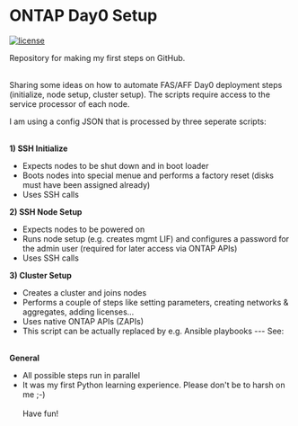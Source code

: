 ONTAP Day0 Setup
================

[![license](https://img.shields.io/github/license/netapp/trident.svg)](LICENSE)

Repository for making my first steps on GitHub.
<br/><br/>

Sharing some ideas on how to automate FAS/AFF Day0 deployment steps (initialize, node setup, cluster setup). The scripts require access to the service processor of each node.

I am using a config JSON that is processed by three seperate scripts:
<br/><br/>

**1) SSH Initialize**
- Expects nodes to be shut down and in boot loader
- Boots nodes into special menue and performs a factory reset (disks must have been assigned already)
- Uses SSH calls

**2) SSH Node Setup**
- Expects nodes to be powered on
- Runs node setup (e.g. creates mgmt LIF) and configures a password for the admin user (required for later access via ONTAP APIs)
- Uses SSH calls

**3) Cluster Setup**
- Creates a cluster and joins nodes
- Performs a couple of steps like setting parameters, creating networks & aggregates, adding licenses...
- Uses native ONTAP APIs (ZAPIs)
- This script can be actually replaced by e.g. Ansible playbooks
--- See:
<br/><br/>

**General**
- All possible steps run in parallel
- It was my first Python learning experience. Please don't be to harsh on me ;-)
<br/><br/>
Have fun!
